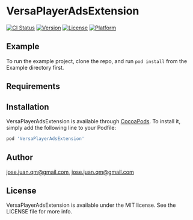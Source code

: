 # VersaPlayerAdsExtension

[![CI Status](https://img.shields.io/travis/jose.juan.qm@gmail.com/VersaPlayerAdsExtension.svg?style=flat)](https://travis-ci.org/jose.juan.qm@gmail.com/VersaPlayerAdsExtension)
[![Version](https://img.shields.io/cocoapods/v/VersaPlayerAdsExtension.svg?style=flat)](https://cocoapods.org/pods/VersaPlayerAdsExtension)
[![License](https://img.shields.io/cocoapods/l/VersaPlayerAdsExtension.svg?style=flat)](https://cocoapods.org/pods/VersaPlayerAdsExtension)
[![Platform](https://img.shields.io/cocoapods/p/VersaPlayerAdsExtension.svg?style=flat)](https://cocoapods.org/pods/VersaPlayerAdsExtension)

## Example

To run the example project, clone the repo, and run `pod install` from the Example directory first.

## Requirements

## Installation

VersaPlayerAdsExtension is available through [CocoaPods](https://cocoapods.org). To install
it, simply add the following line to your Podfile:

```ruby
pod 'VersaPlayerAdsExtension'
```

## Author

jose.juan.qm@gmail.com, jose.juan.qm@gmail.com

## License

VersaPlayerAdsExtension is available under the MIT license. See the LICENSE file for more info.

